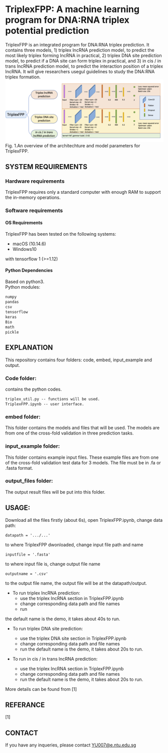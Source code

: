 # TriplexFPP: A machine learning program for DNA:RNA triplex potential prediction
TriplexFPP is an integrated program for DNA:RNA triplex prediction. It contains three models, 1) triplex lncRNA prediction model, to predict the most likely triplex forming lncRNA in practical, 2) triplex DNA site prediction model, to predict if a DNA site can form triplex in practical, and 3) in cis / in trans lncRNA prediction model, to predict the interaction position of a triplex lncRNA. It will give researchers usegul guidelines to study the DNA:RNA triplex formation.
![alt text](https://github.com/yuuuuzhang/TriplexFPP/blob/master/overview.png)
Fig. 1.An overview of the architechture and model parameters for TriplexFPP.
## SYSTEM REQUIREMENTS

### Hardware requirements
TriplexFPP requires only a standard computer with enough RAM to support the in-memory operations.

### Software requirements

#### OS Requirements

TriplexFPP has been tested on the following systems:

* macOS (10.14.6)
* Windows10

 with tensorflow 1 (>=1.12)

#### Python Dependencies

Based on python3.  
Python modules:  
```
numpy  
pandas  
csv  
tensorflow 
keras
Bio
math
pickle
```

## EXPLANATION
This repository contains four folders: code, embed, input_example and output.

### Code folder:
contains the python codes.  
```
triplex_util.py -- functions will be used.  
TriplexFPP.ipynb -- user interface.  
```
### embed folder:
This folder contains the models and files that will be used. The models are from one of the cross-fold validation in three prediction tasks.

### input_example folder:
This folder contains example input files. These example files are from one of the cross-fold validation test data for 3 models. The file must be in .fa or .fasta format.

### output_files folder:
The output result files will be put into this folder.


## USAGE:
  
Download all the files firstly (about 6s), open TriplexFPP.ipynb, change data path:  
```
datapath = '.../...'
```
to where TriplexFPP dwonloaded,
change input file path and name
```
inputfile = '.fasta' 
```
to where input file is,
change output file name
```
outputname = '.csv'
```
to the output file name, the output file will be at the datapath/output.

* To run triplex lncRNA prediction:
  - use the triplex lncRNA section in TriplexFPP.ipynb
  - change corresponding data path and file names
  - run
 
the default name is the demo, it takes about 40s to run.

* To run triplex DNA site prediction:
  - use the triplex DNA site section in TriplexFPP.ipynb
  - change corresponding data path and file names
  - run
the default name is the demo, it takes about 20s to run.

* To run in cis / in trans lncRNA prediction:
  - use the triplex lncRNA section in TriplexFPP.ipynb
  - change corresponding data path and file names
  - run
the default name is the demo, it takes about 20s to run.

More details can be found from [1]

## REFERANCE
[1] 
## CONTACT
If you have any inqueries, please contact YU007@e.ntu.edu.sg
